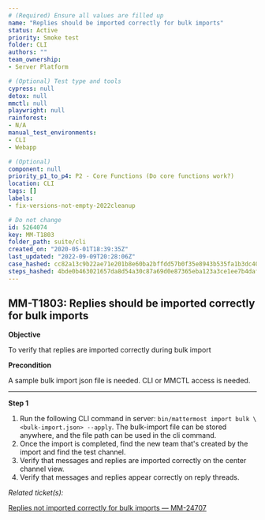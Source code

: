 ```yaml
---
# (Required) Ensure all values are filled up
name: "Replies should be imported correctly for bulk imports"
status: Active
priority: Smoke test
folder: CLI
authors: ""
team_ownership: 
- Server Platform

# (Optional) Test type and tools
cypress: null
detox: null
mmctl: null
playwright: null
rainforest: 
- N/A
manual_test_environments: 
- CLI
- Webapp

# (Optional)
component: null
priority_p1_to_p4: P2 - Core Functions (Do core functions work?)
location: CLI
tags: []
labels: 
- fix-versions-not-empty-2022cleanup

# Do not change
id: 5264074
key: MM-T1803
folder_path: suite/cli
created_on: "2020-05-01T18:39:35Z"
last_updated: "2022-09-09T20:28:06Z"
case_hashed: cc82a13c9b22ae71e201b8e60ba2bffdd57b0f35e8943b535fa1b3dc40818f600acc24cb762639ec90fcbac185654a33
steps_hashed: 4bde0b463021657da8d54a30c87a69d0e87365eba123a3ce1ee7b4daf00ba01e9377eed3b7f27c12776f1f45ce744254
---
```


## MM-T1803: Replies should be imported correctly for bulk imports

**Objective**

To verify that replies are imported correctly during bulk import

**Precondition**

A sample bulk import json file is needed. CLI or MMCTL access is needed.

---

**Step 1**

1. Run the following CLI command in server: `bin/mattermost import bulk \<bulk-import.json> --apply`. The bulk-import file can be stored anywhere, and the file path can be used in the cli command.
2. Once the import is completed, find the new team that's created by the import and find the test channel.
3. Verify that messages and replies are imported correctly on the center channel view.
4. Verify that messages and replies appear correctly on reply threads.

_Related ticket(s):_

[Replies not imported correctly for bulk imports — MM-24707](https://mattermost.atlassian.net/browse/MM-24707)
